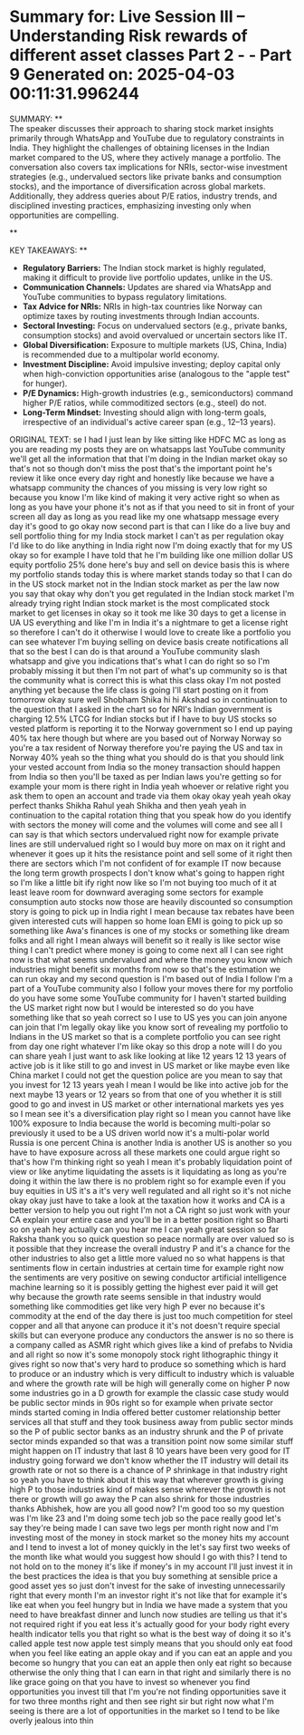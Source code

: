 Summary for: Live Session III – Understanding Risk rewards of different asset classes Part 2 - - Part 9
Generated on: 2025-04-03 00:11:31.996244
==================================================

SUMMARY:
**  
The speaker discusses their approach to sharing stock market insights primarily through WhatsApp and YouTube due to regulatory constraints in India. They highlight the challenges of obtaining licenses in the Indian market compared to the US, where they actively manage a portfolio. The conversation also covers tax implications for NRIs, sector-wise investment strategies (e.g., undervalued sectors like private banks and consumption stocks), and the importance of diversification across global markets. Additionally, they address queries about P/E ratios, industry trends, and disciplined investing practices, emphasizing investing only when opportunities are compelling.

**

KEY TAKEAWAYS:
**  
- **Regulatory Barriers:** The Indian stock market is highly regulated, making it difficult to provide live portfolio updates, unlike in the US.  
- **Communication Channels:** Updates are shared via WhatsApp and YouTube communities to bypass regulatory limitations.  
- **Tax Advice for NRIs:** NRIs in high-tax countries like Norway can optimize taxes by routing investments through Indian accounts.  
- **Sectoral Investing:** Focus on undervalued sectors (e.g., private banks, consumption stocks) and avoid overvalued or uncertain sectors like IT.  
- **Global Diversification:** Exposure to multiple markets (US, China, India) is recommended due to a multipolar world economy.  
- **Investment Discipline:** Avoid impulsive investing; deploy capital only when high-conviction opportunities arise (analogous to the "apple test" for hunger).  
- **P/E Dynamics:** High-growth industries (e.g., semiconductors) command higher P/E ratios, while commoditized sectors (e.g., steel) do not.  
- **Long-Term Mindset:** Investing should align with long-term goals, irrespective of an individual's active career span (e.g., 12–13 years).

ORIGINAL TEXT:
se I had I just lean by like sitting like HDFC MC as long as you are reading my posts they are on whatsapps last YouTube community we'll get all the information that that I'm doing in the Indian market okay so that's not so though don't miss the post that's the important point he's review it like once every day right and honestly like because we have a whatsapp community the chances of you missing is very low right so because you know I'm like kind of making it very active right so when as long as you have your phone it's not as if that you need to sit in front of your screen all day as long as you read like my one whatsapp message every day it's good to go okay now second part is that can I like do a live buy and sell portfolio thing for my India stock market I can't as per regulation okay I'd like to do like anything in India right now I'm doing exactly that for my US okay so for example I have told that he I'm building like one million dollar US equity portfolio 25% done here's buy and sell on device basis this is where my portfolio stands today this is where market stands today so that I can do in the US stock market not in the Indian stock market as per the law now you say that okay why don't you get regulated in the Indian stock market I'm already trying right Indian stock market is the most complicated stock market to get licenses in okay so it took me like 30 days to get a license in UA US everything and like I'm in India it's a nightmare to get a license right so therefore I can't do it otherwise I would love to create like a portfolio you can see whatever I'm buying selling on device basis create notifications all that so the best I can do is that around a YouTube community slash whatsapp and give you indications that's what I can do right so so I'm probably missing it but then I'm not part of what's up community so is that the community what is correct this is what this class okay I'm not posted anything yet because the life class is going I'll start posting on it from tomorrow okay sure well Shobham Shika hi hi Akshad so in continuation to the question that I asked in the chart so for NRI's Indian government is charging 12.5% LTCG for Indian stocks but if I have to buy US stocks so vested platform is reporting it to the Norway government so I end up paying 40% tax here though but where are you based out of Norway Norway so you're a tax resident of Norway therefore you're paying the US and tax in Norway 40% yeah so the thing what you should do is that you should link your vested account from India so the money transaction should happen from India so then you'll be taxed as per Indian laws you're getting so for example your mom is there right in India yeah whoever or relative right you ask them to open an account and trade via them okay okay yeah yeah okay perfect thanks Shikha Rahul yeah Shikha and then yeah yeah in continuation to the capital rotation thing that you speak how do you identify with sectors the money will come and the volumes will come and see all I can say is that which sectors undervalued right now for example private lines are still undervalued right so I would buy more on max on it right and whenever it goes up it hits the resistance point and sell some of it right then there are sectors which I'm not confident of for example IT now because the long term growth prospects I don't know what's going to happen right so I'm like a little bit ify right now like so I'm not buying too much of it at least leave room for downward averaging some sectors for example consumption auto stocks now those are heavily discounted so consumption story is going to pick up in India right I mean because tax rebates have been given interested cuts will happen so home loan EMI is going to pick up so something like Awa's finances is one of my stocks or something like dream folks and all right I mean always will benefit so it really is like sector wise thing I can't predict where money is going to come next all I can see right now is that what seems undervalued and where the money you know which industries might benefit six months from now so that's the estimation we can run okay and my second question is I'm based out of India I follow I'm a part of a YouTube community also I follow your moves there for my portfolio do you have some some YouTube community for I haven't started building the US market right now but I would be interested so do you have something like that so yeah correct so I use to US yes you can join anyone can join that I'm legally okay like you know sort of revealing my portfolio to Indians in the US market so that is a complete portfolio you can see right from day one right whatever I'm like okay so this drop a note will I do you can share yeah I just want to ask like looking at like 12 years 12 13 years of active job is it like still to go and invest in US market or like maybe even like China market I could not get the question police are you mean to say that you invest for 12 13 years yeah I mean I would be like into active job for the next maybe 13 years or 12 years so from that one of you whether it is still good to go and invest in US market or other international markets yes yes so I mean see it's a diversification play right so I mean you cannot have like 100% exposure to India because the world is becoming multi-polar so previously it used to be a US driven world now it's a multi-polar world Russia is one percent China is another India is another US is another so you have to have exposure across all these markets one could argue right so that's how I'm thinking right so yeah I mean it's probably liquidation point of view or like anytime liquidating the assets is it liquidating as long as you're doing it within the law there is no problem right so for example even if you buy equities in US it's a it's very well regulated and all right so it's not niche okay okay just have to take a look at the taxation how it works and CA is a better version to help you out right I'm not a CA right so just work with your CA explain your entire case and you'll be in a better position right so Bharti so on yeah hey actually can you hear me I can yeah great session so far Raksha thank you so quick question so peace normally are over valued so is it possible that they increase the overall industry P and it's a chance for the other industries to also get a little more valued no so what happens is that sentiments flow in certain industries at certain time for example right now the sentiments are very positive on sewing conductor artificial intelligence machine learning so it is possibly getting the highest ever paid it will get why because the growth rate seems sensible in that industry would something like commodities get like very high P ever no because it's commodity at the end of the day there is just too much competition for steel copper and all that anyone can produce it it's not doesn't require special skills but can everyone produce any conductors the answer is no so there is a company called as ASMR right which gives like a kind of prefabs to Nvidia and all right so now it's some monopoly stock right lithographic thingy it gives right so now that's very hard to produce so something which is hard to produce or an industry which is very difficult to industry which is valuable and where the growth rate will be high will generally come on higher P now some industries go in a D growth for example the classic case study would be public sector minds in 90s right so for example when private sector minds started coming in India offered better customer relationship better services all that stuff and they took business away from public sector minds so the P of public sector banks as an industry shrunk and the P of private sector minds expanded so that was a transition point now some similar stuff might happen on IT industry that last 8 10 years have been very good for IT industry going forward we don't know whether the IT industry will detail its growth rate or not so there is a chance of P shrinkage in that industry right so yeah you have to think about it this way that wherever growth is giving high P to those industries kind of makes sense wherever the growth is not there or growth will go away the P can also shrink for those industries thanks Abhishek, how are you all good now? I'm good too so my question was I'm like 23 and I'm doing some tech job so the pace really good let's say they're being made I can save two legs per month right now and I'm investing most of the money in stock market so the money hits my account and I tend to invest a lot of money quickly in the let's say first two weeks of the month like what would you suggest how should I go with this? I tend to not hold on to the money it's like if money's in my account I'll just invest it in the best practices the idea is that you buy something at sensible price a good asset yes so just don't invest for the sake of investing unnecessarily right that every month I'm an investor right it's not like that for example it's like eat when you feel hungry but in India we have made a system that you need to have breakfast dinner and lunch now studies are telling us that it's not required right if you eat less it's actually good for your body right every health indicator tells you that right so what is the best way of doing it so it's called apple test now apple test simply means that you should only eat food when you feel like eating an apple okay and if you can eat an apple and you become so hungry that you can eat an apple then only eat right so because otherwise the only thing that I can earn in that right and similarly there is no like grace going on that you have to invest so whenever you find opportunities you invest till that I'm you're not finding opportunities save it for two three months right and then see right sir but right now what I'm seeing is there are a lot of opportunities in the market so I tend to be like overly jealous into thin